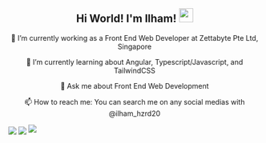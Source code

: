 <div align="center">
   <h2 align="center">
    Hi World! I'm Ilham!
    <img 
      src="https://media.giphy.com/media/hvRJCLFzcasrR4ia7z/giphy.gif" 
      width="28">
  </h3>

  <p>🔭 I’m currently working as a Front End Web Developer at Zettabyte Pte Ltd, Singapore</p>
  <p>🌱 I’m currently learning about Angular, Typescript/Javascript, and TailwindCSS</p>
  <p>💬 Ask me about Front End Web Development</p>
  <p>📫 How to reach me: You can search me on any social medias with @ilham_hzrd20</p>
</div>

<a>
  <img align="center" src="https://github-readme-stats.vercel.app/api/top-langs/?username=ilham-maulana-zetta&title_color=ffffff&text_color=c9cacc&icon_color=2bbc8a&bg_color=1d1f21&langs_count=5" />
</a>
<a>
  <img align="center" src="https://github-readme-stats.vercel.app/api?username=ilham-maulana-zetta&show_icons=true&theme=dark" />
</a>

<img src="https://github-readme-stats.vercel.app/api/wakatime?username=ilham_hzrd20&theme=github_dark&layout=compact">
